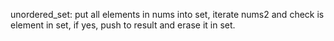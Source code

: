 unordered_set: put all elements in nums into set, iterate nums2 and check is element in set, if yes, push to result and erase it in set.

